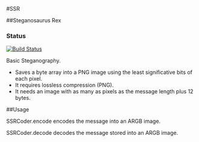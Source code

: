 #SSR 

##Steganosaurus Rex

### Status
[![Build Status](https://travis-ci.org/rafalopez79/ssr.svg?branch=master)](https://travis-ci.org/rafalopez79/ssr/)


Basic Steganography. 
- Saves a byte array into a PNG image using the least significative bits of each pixel.
- It requires lossless compression (PNG).
- It needs an image with as many as pixels as the message length plus 12 bytes.

##Usage

SSRCoder.encode encodes the message into an ARGB image.


SSRCoder.decode decodes the message stored into an ARGB image.